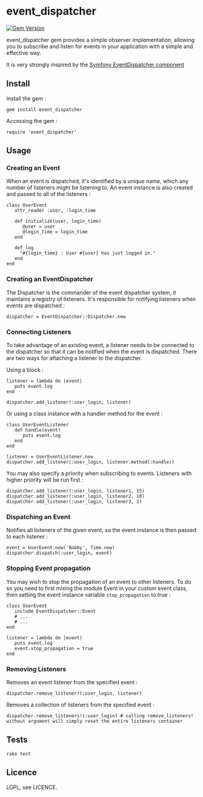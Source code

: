 event_dispatcher
====================

[![Gem Version](https://badge.fury.io/rb/event_dispatcher.png)](http://badge.fury.io/rb/event_dispatcher)

event_dispatcher gem provides a simple observer implementation, allowing you to subscribe and listen for events in your application with a simple and effective way. 

It is very strongly inspired by the [Symfony EventDispatcher component](http://symfony.com/components/EventDispatcher)

## Install
Install the gem :

    gem install event_dispatcher

Accessing the gem :

    require 'event_dispatcher'

## Usage
### Creating an Event
When an event is dispatched, it's identified by a unique name, which any number of listeners might be listening to. An event instance is also created and passed to all of the listeners : 

    class UserEvent
       attr_reader :user, :login_time
       
       def initialize(user, login_time)
          @user = user
          @login_time = login_time
       end
     
       def log
         "#{login_time} : User #{user} has just logged in."
       end
    end

### Creating an EventDispatcher
The Dispatcher is the commander of the event dispatcher system, it maintains a registry of listeners. It's responsible for notifying listeners when events are dispatched :

    dispatcher = EventDispatcher::Dispatcher.new

### Connecting Listeners
To take advantage of an existing event, a listener needs to be connected to the dispatcher so that it can be notified when the event is dispatched. There are two ways for attaching a listener to the dispatcher.

Using a block :

    listener = lambda do |event|
       puts event.log
    end
    
    dispatcher.add_listener(:user_login, listener)

Or using a class instance with a handler method for the event : 

    class UserEventListener
       def handle(event)
          puts event.log
       end
    end
   
    listener = UserEventListener.new     
    dispatcher.add_listener(:user_login, listener.method(:handle))

You may also specify a priority when subscribing to events. Listeners with higher priority will be run first :

    dispatcher.add_listener(:user_login, listener1, 15) 
    dispatcher.add_listener(:user_login, listener2, 10) 
    dispatcher.add_listener(:user_login, listener3, 2) 


### Dispatching an Event
Notifies all listeners of the given event, so the event instance is then passed to each listener :

    event = UserEvent.new('Bobby', Time.now) 
    dispatcher.dispatch(:user_login, event)

### Stopping Event propagation
You may wish to stop the propagation of an event to other listeners. To do so you need to first mixing the module Event in your custom event class, then setting the event instance variable `stop_propagation` to true : 	

    class UserEvent
       include EventDispatcher::Event
       # ... 
       # ... 
    end

    listener = lambda do |event|
       puts event.log
       event.stop_propagation = true
    end

### Removing Listeners
Removes an event listener from the specified event :

    dispatcher.remove_listener!(:user_login, listener)

Removes a collection of listeners from the specified event :

    dispatcher.remove_listeners!(:user_login) # calling remove_listeners! without argument will simply reset the entire listeners container

## Tests
    rake test

## Licence
LGPL, see LICENCE.


